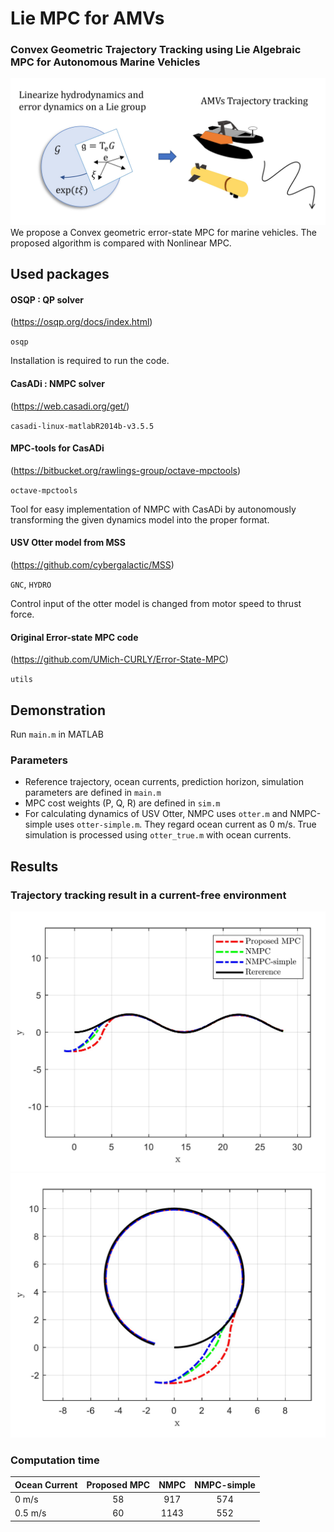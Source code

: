 # Lie MPC for AMVs

### Convex Geometric Trajectory Tracking using Lie Algebraic MPC for Autonomous Marine Vehicles

<img src="https://github.com/UMich-CURLY/Lie-MPC-AMVs/blob/main/figures/framework3.jpg" width="600">
We propose a Convex geometric error-state MPC for marine vehicles. The proposed algorithm is compared with Nonlinear MPC.

## Used packages
#### OSQP : QP solver 
(https://osqp.org/docs/index.html)

`osqp`

Installation is required to run the code.

#### CasADi : NMPC solver 
(https://web.casadi.org/get/)

`casadi-linux-matlabR2014b-v3.5.5`

#### MPC-tools for CasADi 
(https://bitbucket.org/rawlings-group/octave-mpctools)

`octave-mpctools`

Tool for easy implementation of NMPC with CasADi by autonomously transforming the given dynamics model into the proper format.

#### USV Otter model from MSS 
(https://github.com/cybergalactic/MSS)

`GNC`, `HYDRO`

Control input of the otter model is changed from motor speed to thrust force.

#### Original Error-state MPC code 
(https://github.com/UMich-CURLY/Error-State-MPC)

`utils`

## Demonstration
Run `main.m` in MATLAB

### Parameters
* Reference trajectory, ocean currents, prediction horizon, simulation parameters are defined in `main.m`
* MPC cost weights (P, Q, R) are defined in `sim.m`
* For calculating dynamics of USV Otter, NMPC uses `otter.m` and NMPC-simple uses `otter-simple.m`. They regard ocean current as 0 m/s. True simulation is processed using `otter_true.m` with ocean currents.

## Results
### Trajectory tracking result in a current-free environment
<p float="left">
<img src="https://github.com/UMich-CURLY/Lie-MPC-AMVs/blob/main/figures/result_1.jpg" width="600">
<img src="https://github.com/UMich-CURLY/Lie-MPC-AMVs/blob/main/figures/result_2.jpg" width="600">
</p>

### Computation time
| Ocean Current         | Proposed MPC | NMPC |  NMPC-simple |
|-----------------|:--------:|:--------:|:-----:|
| 0 m/s      |   58 |   917  | 574 |
| 0.5 m/s    |   60  |   1143  | 552 |

